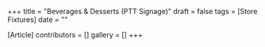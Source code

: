+++
title = "Beverages & Desserts (PTT Signage)"
draft = false
tags = [Store Fixtures]
date = ""

[Article]
contributors = []
gallery = []
+++